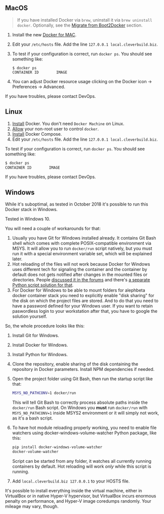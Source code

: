 ## MacOS

> If you have installed Docker via `brew`, uninstall it via `brew uninstall docker`. Optionally, see the [Migrate from Boot2Docker](https://docs.docker.com/v1.8/installation/mac/) section.

1. Install the new [Docker for MAC](http://www.docker.com/products/docker#/mac).
2. Edit your `/etc/hosts` file. Add the line `127.0.0.1 local.cleverbuild.biz`.

3. To test if your configuration is correct, run `docker ps`. You should see something like:

    ```
    $ docker ps
    CONTAINER ID        IMAGE
    ```

4. You can adjust Docker resource usage clicking on the Docker icon -> Preferences -> Advanced.

If you have troubles, please contact DevOps.

## Linux

1. [Install](https://docs.docker.com/engine/installation/) Docker. You don't need `Docker Machine` on Linux.
2. [Allow](https://docs.docker.com/v1.4/installation/ubuntulinux/#giving-non-root-access) your non-root user to control `docker`.
3. [Install](https://docs.docker.com/compose/install/) Docker Compose.
4. Edit your `/etc/hosts` file. Add the line `127.0.0.1 local.cleverbuild.biz`.

To test if your configuration is correct, run `docker ps`. You should see something like:

```bash
$ docker ps
CONTAINER ID        IMAGE
```

If you have troubles, please contact DevOps.

## Windows

While it's suboptimal, as tested in October 2018 it's possible to run this Docker stack in Windows.

Tested in Windows 10.

You will need a couple of workarounds for that:

1. Usually you have Git for Windows installed already.
   It contains Git Bash shell which comes with complete POSIX-compatible environment via MSYS.
   It will allow you to run `docker/run` script natively, but you must run it with a special environment variable set,
   which will be explained later.
2. Hot reloading of the files will not work because Docker for Windows uses different tech for signaling the container
   and the container by default does not gets notified after changes in the mounted files or directories.
   People [discussed it in the forums](https://forums.docker.com/t/file-system-watch-does-not-work-with-mounted-volumes/12038/8)
   and there's [a separate Python script solution for that](https://github.com/merofeev/docker-windows-volume-watcher).
3. For Docker for Windows to be able to mount folders for alephbeta docker container stack you need to explicitly enable "disk sharing"
   for the disk on which the project files are stored.
   And to do that you need to have a password defined for your Windows user.
   If you want to retain paswordless login to your workstation after that, you have to google the solution yourself.

So, the whole procedure looks like this:

1. Install Git for Windows.
2. Install Docker for Windows.
3. Install Python for Windows.
4. Clone the repository, enable sharing of the disk containing the repository in Docker parameters. Install NPM dependencies if needed.
5. Open the project folder using Git Bash, then run the startup script like that:

    ```bash
    MSYS_NO_PATHCONV=1 docker/run
    ```

    This will tell Git Bash to correctly process absolute paths inside the `docker/run` Bash script.
    On Windows you **must** run `docker/run` with `MSYS_NO_PATHCONV=1` inside MSYS2 environment or it will simply not work, as it's a bash script.
6. To have hot module reloading properly working, you need to enable file watchers using docker-windows-volume-watcher Python package, like this:

    ```bash
    pip install docker-windows-volume-watcher
    docker-volume-watcher
    ```

    Script can be started from any folder, it watches all currently running containers by default. Hot reloading will work *only* while this script is running.
7. Add `local.cleverbuild.biz 127.0.0.1` to your HOSTS file.

It's possible to install everything inside the virtual machine, either in VirtualBox or in native Hyper-V hypervisor,
but VirtualBox incurs enormous penalty on performance, and Hyper-V image coredumps randomly.
Your mileage may vary, though.